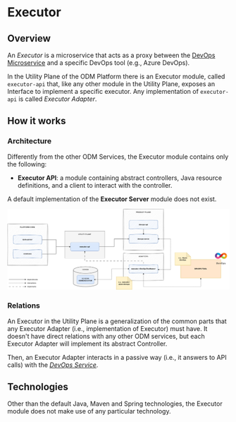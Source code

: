 # Executor

## Overview

An *Executor* is a microservice that acts as a proxy between the [DevOps Microservice](../../product-plane/devops.md)
and a specific DevOps tool (e.g., Azure DevOps).

In the Utility Plane of the ODM Platform there is an Executor module, called `executor-api` that, like any other module in the Utility Plane, exposes an Interface to implement a specific executor. Any implementation of `executor-api` is called _Executor Adapter_.

## How it works

### Architecture

Differently from the other ODM Services, the Executor module contains only the following:

* **Executor API**: a module containing abstract controllers, Java resource definitions, and a client to interact with the controller.

A default implementation of the **Executor Server** module does not exist.

![Executor-diagram](../../../images/architecture/utility-plane/executor/executor_architecture.png)

### Relations
An Executor in the Utility Plane is a generalization of the common parts that any Executor Adapter (i.e., implementation of Executor) must have. It doesn't have direct relations with any other ODM services, but each Executor Adapter will implement its abstract Controller.

Then, an Executor Adapter interacts in a passive way (i.e., it answers to API calls) with the [_DevOps Service_](../../product-plane/devops.md).

<!--
The DevOps Service knows how to interact with a specific Adapter thanks to the Executor `ExecutorClient`. The Executor module in the ODM Utility Plane has indeed a client that handles communication with the abstract controller, and each adapter directly implements the abstract controller.
-->


## Technologies

Other than the default Java, Maven and Spring technologies, the Executor module does not make use of any particular technology.